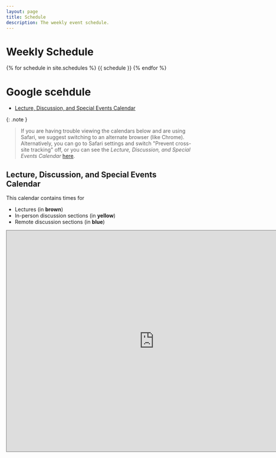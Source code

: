 ```yaml
---
layout: page
title: Schedule
description: The weekly event schedule.
---
```


# Weekly Schedule

{% for schedule in site.schedules %}
{{ schedule }}
{% endfor %}

# Google scehdule

- [Lecture, Discussion, and Special Events Calendar](#ldlc)

{: .note }

> If you are having trouble viewing the calendars below and are using Safari, we suggest switching to an alternate browser (like Chrome). Alternatively, you can go to Safari settings and switch "Prevent cross-site tracking" off, or you can see the _Lecture, Discussion, and Special Events Calendar_ [here](https://calendar.google.com/calendar/embed?height=600&wkst=1&bgcolor=%23ffffff&ctz=America%2FLos_Angeles&showTitle=0&mode=WEEK&src=c_ac325b8ebc6089c1e69cd6b950b9fce98bef018c534491733cf2ee2df764bad5@group.calendar.google.com).

<a name='ldlc'></a>

## Lecture, Discussion, and Special Events Calendar

This calendar contains times for

- Lectures (in **brown**)
- In-person discussion sections (in **yellow**)
- Remote discussion sections (in **blue**)
<!-- - Exam prep sections and other reviews (in **green**) -->

<!-- **Note: All events on this calendar are virtual.** -->

<!-- To access these events, use the Zoom links posted in <b><a href="">@6 on Piazza</a></b>. -->

<iframe data-a11y-errors="true" title="Google Calendar of STS 115 Course Events" src="https://calendar.google.com/calendar/embed?height=600&wkst=1&bgcolor=%23ffffff&ctz=America%2FLos_Angeles&showTitle=0&mode=WEEK&src=c_ac325b8ebc6089c1e69cd6b950b9fce98bef018c534491733cf2ee2df764bad5@group.calendar.google.com" style="border:solid 1px #777" width="800" height="600" frameborder="0" scrolling="no"></iframe>

<br>

<a name='ohc'></a>
